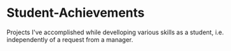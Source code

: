 # Student-Achievements
Projects I've accomplished while develloping various skills as a student, i.e. independently of a request from a manager.
